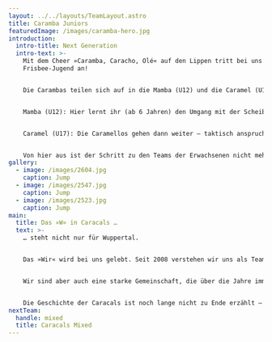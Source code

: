 ```yaml
---
layout: ../../layouts/TeamLayout.astro
title: Caramba Juniors
featuredImage: /images/caramba-hero.jpg
introduction:
  intro-title: Next Generation
  intro-text: >-
    Mit dem Cheer »Caramba, Caracho, Olé« auf den Lippen tritt bei uns die
    Frisbee-Jugend an!


    Die Carambas teilen sich auf in die Mamba (U12) und die Caramel (U17).


    Mamba (U12): Hier lernt ihr (ab 6 Jahren) den Umgang mit der Scheibe und das Spiel Ulitmate Frisbee kennen. Vor allem könnt ihr euch aber auch für den unvergleichbaren Spirit des Ultimate Frisbee begeistern – hier stehen Teamgeist, Respekt und Einsatz wirklich an erster Stelle!


    Caramel (U17): Die Caramellos gehen dann weiter – taktisch anspruchsvoller und mit Fokus auf das jeweils nächste Turnier. Ob im Stack, beim Handling oder der Endzone – hier lernt ihr, erfolgreich Ultimate zu spielen. 


    Von hier aus ist der Schritt zu den Teams der Erwachsenen nicht mehr weit …
gallery:
  - image: /images/2604.jpg
    caption: Jump
  - image: /images/2547.jpg
    caption: Jump
  - image: /images/2523.jpg
    caption: Jump
main:
  title: Das »W« in Caracals …
  text: >-
    … steht nicht nur für Wuppertal.


    Das »Wir« wird bei uns gelebt. Seit 2008 verstehen wir uns als Team, das jede Herausforderung annimmt. Wir entwickeln unser Game mit großem Anspruch ständig weiter um das nächste Level zu erreichen.


    Wir sind aber auch eine starke Gemeinschaft, die über die Jahre immer größer geworden ist. Die Vielfalt der Menschen, die unter der Flagge der Caracals zusammenkommt ist wunderbar vielfältig und offen. Hier sind echte Freundschaften entstanden, es wurden Ehen geschlossen, und auch einige Kinder sind aus dieser Verbindungen hervorgegangen.


    Die Geschichte der Caracals ist noch lange nicht zu Ende erzählt – beginnt das nächste Kapitel vielleicht mit Dir?
nextTeam:
  handle: mixed
  title: Caracals Mixed
---
```

